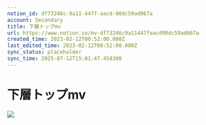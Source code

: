 ```yaml
---
notion_id: df73246c-9a11-447f-aacd-90dc59ad067a
account: Secondary
title: 下層トップmv
url: https://www.notion.so/mv-df73246c9a11447faacd90dc59ad067a
created_time: 2023-02-12T00:52:00.000Z
last_edited_time: 2023-02-12T00:52:00.000Z
sync_status: placeholder
sync_time: 2025-07-12T15:01:47.458300
---
```

# 下層トップmv

![](https://prod-files-secure.s3.us-west-2.amazonaws.com/d58fe38c-a9d4-4466-aed9-85604b7b2c6d/66b54536-91fd-47fc-be87-bf82102f8b81/Untitled.png?X-Amz-Algorithm=AWS4-HMAC-SHA256&X-Amz-Content-Sha256=UNSIGNED-PAYLOAD&X-Amz-Credential=ASIAZI2LB466WMCRE7DD%2F20250719%2Fus-west-2%2Fs3%2Faws4_request&X-Amz-Date=20250719T064424Z&X-Amz-Expires=3600&X-Amz-Security-Token=IQoJb3JpZ2luX2VjEIX%2F%2F%2F%2F%2F%2F%2F%2F%2F%2FwEaCXVzLXdlc3QtMiJGMEQCID04GgpO5Uw8gei2YpsP6dWrGhRvNbu76PhZFJLCfgQvAiBnPsXX2rWCG6AQhk5ceCBp6jEh3hO82yNb57rVRqM0nyqIBAie%2F%2F%2F%2F%2F%2F%2F%2F%2F%2F8BEAAaDDYzNzQyMzE4MzgwNSIMM5cpGeldOjTyilg7KtwDWPg6LF6cSyYmHUquC5zQ0IazBcybTuY%2Fo8dk4sBF7pHIqp4IgwcuePjrwZn%2Fjf7d38LI%2FLZ%2Fktvdt5bXzeKDqH4T0vGiWLC0m%2BodibiZ5Ng%2FtVvZNlPS81wMrUlXZcUT2BzxmDJ1wbnUgS281AVJoL3waaNYfX9yOkTX0Iwwig3sWRbt1ZWlCaNHMsiyqY%2Fza%2FOxKNRewhFjdbO92LtYUEFBmv8YjlqPgWladv4pelQZe9FjlayF%2FysN7qkjHv2p1HD6crDwdJxjvW5VEV7rnX27kJrhLs%2Bpaj9s7Itdh1PEV6Clp2zFdbVfrEUNGigfTpB32V5IVYEv44gljO2%2BQDSKoMTmhIRYou%2B1lTn0vExm3qVxJ84eF5HoDJlTEm1H%2FiC7Kcw4A9GpDBhdUzGH1%2BWtRcp8%2B8PhCuVtIEqQOfXurfMw%2Fk4ZtjKgg%2BOdTs7gjze%2BpZyDeoHrE4pUtdE1ewJsJnx27oWHSUfYqTq9OdY5OYH4GMva7fECzwrSO4KQ%2FMkq3bgUXOeZY57VS3CRPcgx7KQN1YogMfyrIaz7b2ZzpsDP8hExrZQC2WuVpwVWRabAhRccCns%2FP9RmK3Zn%2FrZYBAKkqYV5VdMQHGmH1Fq3%2BuL%2FWz3MHk8vMDcwkMbswwY6pgFNhLQ08psFlfbZ8OWMmvnNWy%2BPSNowW%2FIOmWT44ITVZXmF7FkLqIvPHJYjaoijvsF8g4MwE3CCBTkABDzSDwhpvv%2FmQCa6vPvkkyoyed3QfOsUCp26li%2BgFGtdsKc7D5TQ0oyjW2gFftqeCdIxmTx0ucIXY2QOnS9a0pHB3zkbUaXqsZzOQ43sugEbx2J%2FMTBhTwHAUxOZ1I8z%2F8VHxzCWS3ScScrA&X-Amz-Signature=8c04f0ba0eab5f8d1edf87172d75a4276f52f18c76c554972453f4dfd1e73e30&X-Amz-SignedHeaders=host&x-amz-checksum-mode=ENABLED&x-id=GetObject)
